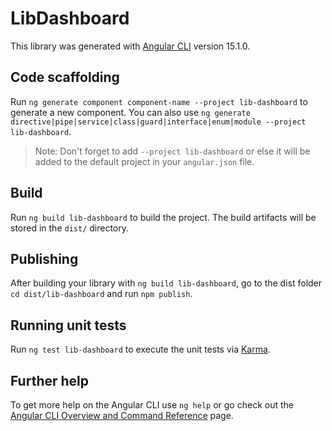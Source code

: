 # LibDashboard

This library was generated with [Angular CLI](https://github.com/angular/angular-cli) version 15.1.0.

## Code scaffolding

Run `ng generate component component-name --project lib-dashboard` to generate a new component. You can also use `ng generate directive|pipe|service|class|guard|interface|enum|module --project lib-dashboard`.
> Note: Don't forget to add `--project lib-dashboard` or else it will be added to the default project in your `angular.json` file. 

## Build

Run `ng build lib-dashboard` to build the project. The build artifacts will be stored in the `dist/` directory.

## Publishing

After building your library with `ng build lib-dashboard`, go to the dist folder `cd dist/lib-dashboard` and run `npm publish`.

## Running unit tests

Run `ng test lib-dashboard` to execute the unit tests via [Karma](https://karma-runner.github.io).

## Further help

To get more help on the Angular CLI use `ng help` or go check out the [Angular CLI Overview and Command Reference](https://angular.io/cli) page.
